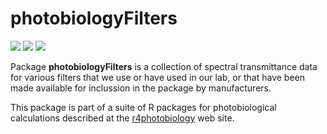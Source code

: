 # photobiologyFilters #

[![](http://www.r-pkg.org/badges/version/photobiologyFilters)](https://cran.r-project.org/package=photobiologyFilters) [![](http://cranlogs.r-pkg.org/badges/photobiologyFilters)](https://cran.r-project.org/package=photobiologyFilters) [![](http://cranlogs.r-pkg.org/badges/grand-total/photobiologyFilters)](https://cran.r-project.org/package=photobiologyFilters)

Package **photobiologyFilters** is a collection of spectral transmittance data for various filters that we use or have used in our lab, or that have been made available for inclussion in the package by manufacturers.

This package is part of a suite of R packages for photobiological calculations described at the [r4photobiology](http://www.r4photobiology.info) web site.
